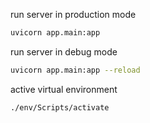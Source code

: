 run server in production mode
```bash
uvicorn app.main:app
```  


run server in debug mode
```bash
uvicorn app.main:app --reload
```


active virtual environment
```bash
./env/Scripts/activate
```  
